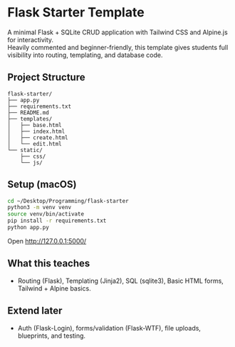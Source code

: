 # Flask Starter Template

A minimal Flask + SQLite CRUD application with Tailwind CSS and Alpine.js for interactivity.  
Heavily commented and beginner-friendly, this template gives students full visibility into routing, templating, and database code.

## Project Structure

```
flask-starter/
├── app.py
├── requirements.txt
├── README.md
├── templates/
│   ├── base.html
│   ├── index.html
│   ├── create.html
│   └── edit.html
└── static/
    ├── css/
    └── js/
```

## Setup (macOS)

```bash
cd ~/Desktop/Programming/flask-starter
python3 -m venv venv
source venv/bin/activate
pip install -r requirements.txt
python app.py
```

Open http://127.0.0.1:5000/

## What this teaches
- Routing (Flask), Templating (Jinja2), SQL (sqlite3), Basic HTML forms, Tailwind + Alpine basics.

## Extend later
- Auth (Flask-Login), forms/validation (Flask-WTF), file uploads, blueprints, and testing.
